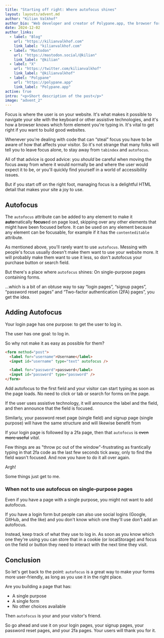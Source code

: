 ```yaml
---
title: "Starting off right: Where autofocus shines"
layout: layouts/advent.md
author: "Kilian Valkhof"
author_bio: "Web developer and creator of Polypane.app, the browser for developers."
date: 2024-12-02
author_links:
  - label: "Blog"
    url: "https://kilianvalkhof.com"
    link_label: "kilianvalkhof.com"
  - label: "Mastodon"
    url: "https://mastodon.social/@kilian"
    link_label: "@kilian"
  - label: "X"
    url: "https://twitter.com/kilianvalkhof"
    link_label: "@kilianvalkhof"
  - label: "Polypane"
    url: "https://polypane.app"
    link_label: "Polypane.app"
active: true
intro: "<p>Short description of the post</p>"
image: "advent_2"
---
```

<!-- SS: The intro for this post seems to be missing -->

Focus is where the user is on your website. It's what makes it possible to navigate your site with the keyboard or other assistive technologies, and it's how a browser knows which form element you're typing in. It's vital to get right if you want to build good websites.

Whenever you're dealing with code that can “steal” focus you have to be aware of how that affects your visitor. So it's not strange that many folks will tell you to leave focus alone, to stay away from `tabindex` and `autofocus`.

All of that advice is good advice: you _should_ be careful when moving the focus away from where it would normally be and where the user would expect it to be, or you'll quickly find yourself in a world of accessibility issues.

But if you start off on the right foot, managing focus is a delightful HTML detail that makes your site a joy to use.

## Autofocus

The `autofocus` attribute can be added to any element to make it **auto**matically **focus**ed on page load, skipping over any other elements that might have been focused before. It can be used on any element because any element can be focusable, for example if it has the `contenteditable` attribute.
<!-- MM: that sounds like it's ok to put contenteditable on any element. Maybe rephrase to "It can be used on any focusable element". -->

<!-- SS: I also kind of feel that even though it is possible to make any element focusable and hence can have autofocus, since that is not recommended, and a bad practise, maybe better to avoid mentioning that example. I feel someone who is not aware that this is not a recommended practise might not understand. -->

As mentioned above, you'll rarely want to use `autofocus`. Messing with people's focus usually doesn't make them want to use your website more. It will probably make them want to use it less, so don't autofocus your purchase button or search field.

But there's a place where `autofocus` shines: On single-purpose pages containing forms.

...which is a bit of an obtuse way to say “login pages”, “signup pages”, “password reset pages” and “Two-factor authentication (2FA) pages”, you get the idea.

## Adding Autofocus

Your login page has one purpose: to get the user to log in.

The user has one goal: to log in.

So why not make it as easy as possible for them?

```html
<form method="post">
  <label for="username">Username</label>
  <input id="username" type="text" autofocus />

  <label for="password">password</label>
  <input id="password" type="password" />
</form>
```

Add autofocus to the first field and your visitor can start typing as soon as the page loads. No need to click or tab or search for forms on the page.

If the user uses assistive technology, it will announce the label and the field, and then announce that the field is focused.

Similarly, your password reset page (single field) and signup page (single purpose) will have the same structure and will likewise benefit from

If your login page is followed by a 2fa page, then that `autofocus` is ~~even more useful~~ _vital_.
<!-- MM: Most scren readers annouce this as "If your login page is followed by a 2fa page, then that autofocus is even more useful vital."-->

Few things are as "throw pc out of the window"-frustrating as frantically typing in that 2fa code as the last few seconds tick away, only to find the field wasn't focused. And now you have to do it all over again.

<!-- SS: Agreed and definitely a good mention. Though there can be multiple ways of 2FA e.g., push notification, hardware authentication using FIDO2 devices. Might be slightly overcomplicating things but maybe mentioning that 2FA where user has to enter a code, or soemthing similar. -->

Argh!

Some things just get to me.

### When not to use autofocus on single-purpose pages

Even if you have a page with a single purpose, you might not want to add autofocus.

If you have a login form but people can also use social logins (Google, GitHub, and the like) and you don't know which one they'll use don't add an autofocus.

Instead, keep track of what they use to log in. As soon as you know which one they're using you can store that in a cookie (or localStorage) and focus on the field or button they need to interact with the next time they visit.

## Conclusion

So let's get back to the point: `autofocus` is a great way to make your forms more user-friendly, as long as you use it in the right place.

Are you building a page that has:

- A single purpose
- A single form
- No other choices available

Then `autofocus` is your and your visitor's friend.

So go ahead and use it on your login pages, your signup pages, your password reset pages, and your 2fa pages. Your users will thank you for it.
